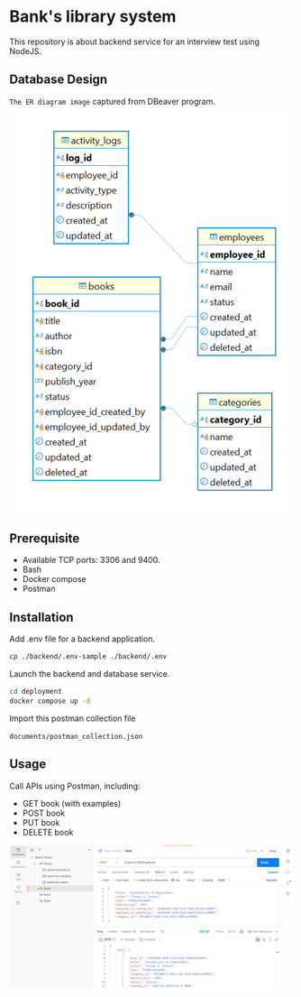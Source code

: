 # Bank's library system

This repository is about backend service for an interview test using NodeJS.

## Database Design

`The ER diagram image` captured from DBeaver program.

![ER Diagram](./documents/ER_diagram.png)

## Prerequisite

- Available TCP ports: 3306 and 9400.
- Bash
- Docker compose
- Postman

## Installation

Add .env file for a backend application.

```bash
cp ./backend/.env-sample ./backend/.env
```

Launch the backend and database service.

```bash
cd deployment
docker compose up -d
```

Import this postman collection file

`documents/postman_collection.json`

## Usage

Call APIs using Postman, including:
- GET book (with examples)
- POST book
- PUT book
- DELETE book

![Postman collection](./documents/postman_collection.png)
